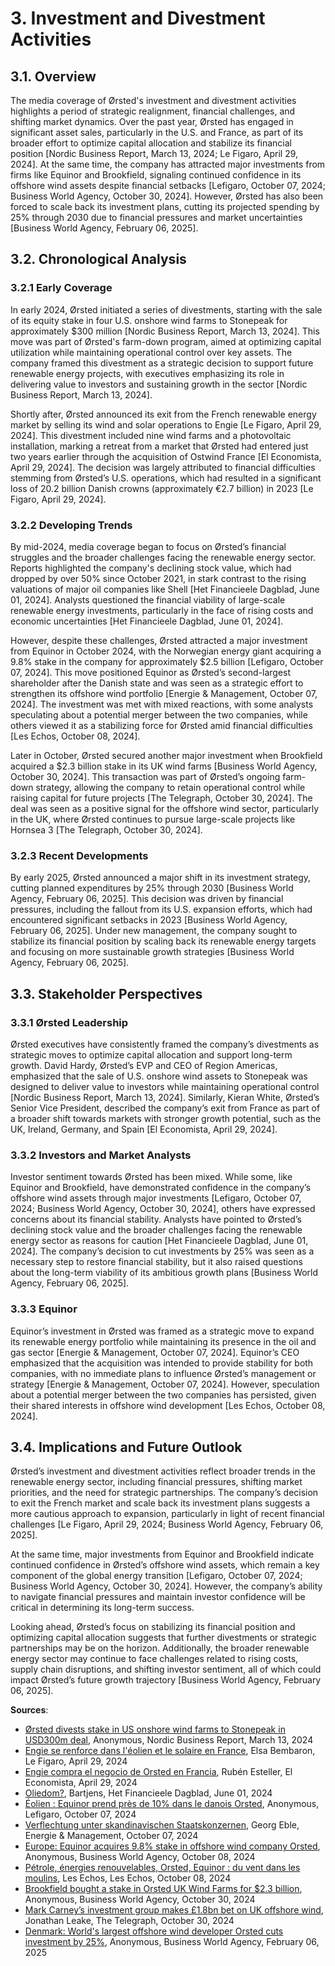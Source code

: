 <a name="3-investment-and-divestment-activities-"></a>

# 3. Investment and Divestment Activities  

<a name="3-1-overview-"></a>

## 3.1. Overview  

The media coverage of Ørsted's investment and divestment activities highlights a period of strategic realignment, financial challenges, and shifting market dynamics. Over the past year, Ørsted has engaged in significant asset sales, particularly in the U.S. and France, as part of its broader effort to optimize capital allocation and stabilize its financial position [Nordic Business Report, March 13, 2024; Le Figaro, April 29, 2024]. At the same time, the company has attracted major investments from firms like Equinor and Brookfield, signaling continued confidence in its offshore wind assets despite financial setbacks [Lefigaro, October 07, 2024; Business World Agency, October 30, 2024]. However, Ørsted has also been forced to scale back its investment plans, cutting its projected spending by 25% through 2030 due to financial pressures and market uncertainties [Business World Agency, February 06, 2025].  

<a name="3-2-chronological-analysis-"></a>

## 3.2. Chronological Analysis  

<a name="3-2-1-early-coverage-"></a>

### 3.2.1 Early Coverage  

In early 2024, Ørsted initiated a series of divestments, starting with the sale of its equity stake in four U.S. onshore wind farms to Stonepeak for approximately $300 million [Nordic Business Report, March 13, 2024]. This move was part of Ørsted's farm-down program, aimed at optimizing capital utilization while maintaining operational control over key assets. The company framed this divestment as a strategic decision to support future renewable energy projects, with executives emphasizing its role in delivering value to investors and sustaining growth in the sector [Nordic Business Report, March 13, 2024].  

Shortly after, Ørsted announced its exit from the French renewable energy market by selling its wind and solar operations to Engie [Le Figaro, April 29, 2024]. This divestment included nine wind farms and a photovoltaic installation, marking a retreat from a market that Ørsted had entered just two years earlier through the acquisition of Ostwind France [El Economista, April 29, 2024]. The decision was largely attributed to financial difficulties stemming from Ørsted’s U.S. operations, which had resulted in a significant loss of 20.2 billion Danish crowns (approximately €2.7 billion) in 2023 [Le Figaro, April 29, 2024].  

<a name="3-2-2-developing-trends-"></a>

### 3.2.2 Developing Trends  

By mid-2024, media coverage began to focus on Ørsted’s financial struggles and the broader challenges facing the renewable energy sector. Reports highlighted the company's declining stock value, which had dropped by over 50% since October 2021, in stark contrast to the rising valuations of major oil companies like Shell [Het Financieele Dagblad, June 01, 2024]. Analysts questioned the financial viability of large-scale renewable energy investments, particularly in the face of rising costs and economic uncertainties [Het Financieele Dagblad, June 01, 2024].  

However, despite these challenges, Ørsted attracted a major investment from Equinor in October 2024, with the Norwegian energy giant acquiring a 9.8% stake in the company for approximately $2.5 billion [Lefigaro, October 07, 2024]. This move positioned Equinor as Ørsted’s second-largest shareholder after the Danish state and was seen as a strategic effort to strengthen its offshore wind portfolio [Energie & Management, October 07, 2024]. The investment was met with mixed reactions, with some analysts speculating about a potential merger between the two companies, while others viewed it as a stabilizing force for Ørsted amid financial difficulties [Les Echos, October 08, 2024].  

Later in October, Ørsted secured another major investment when Brookfield acquired a $2.3 billion stake in its UK wind farms [Business World Agency, October 30, 2024]. This transaction was part of Ørsted’s ongoing farm-down strategy, allowing the company to retain operational control while raising capital for future projects [The Telegraph, October 30, 2024]. The deal was seen as a positive signal for the offshore wind sector, particularly in the UK, where Ørsted continues to pursue large-scale projects like Hornsea 3 [The Telegraph, October 30, 2024].  

<a name="3-2-3-recent-developments-"></a>

### 3.2.3 Recent Developments  

By early 2025, Ørsted announced a major shift in its investment strategy, cutting planned expenditures by 25% through 2030 [Business World Agency, February 06, 2025]. This decision was driven by financial pressures, including the fallout from its U.S. expansion efforts, which had encountered significant setbacks in 2023 [Business World Agency, February 06, 2025]. Under new management, the company sought to stabilize its financial position by scaling back its renewable energy targets and focusing on more sustainable growth strategies [Business World Agency, February 06, 2025].  

<a name="3-3-stakeholder-perspectives-"></a>

## 3.3. Stakeholder Perspectives  

<a name="3-3-1-ørsted-leadership-"></a>

### 3.3.1 Ørsted Leadership  

Ørsted executives have consistently framed the company’s divestments as strategic moves to optimize capital allocation and support long-term growth. David Hardy, Ørsted’s EVP and CEO of Region Americas, emphasized that the sale of U.S. onshore wind assets to Stonepeak was designed to deliver value to investors while maintaining operational control [Nordic Business Report, March 13, 2024]. Similarly, Kieran White, Ørsted’s Senior Vice President, described the company’s exit from France as part of a broader shift towards markets with stronger growth potential, such as the UK, Ireland, Germany, and Spain [El Economista, April 29, 2024].  

<a name="3-3-2-investors-and-market-analysts-"></a>

### 3.3.2 Investors and Market Analysts  

Investor sentiment towards Ørsted has been mixed. While some, like Equinor and Brookfield, have demonstrated confidence in the company’s offshore wind assets through major investments [Lefigaro, October 07, 2024; Business World Agency, October 30, 2024], others have expressed concerns about its financial stability. Analysts have pointed to Ørsted’s declining stock value and the broader challenges facing the renewable energy sector as reasons for caution [Het Financieele Dagblad, June 01, 2024]. The company’s decision to cut investments by 25% was seen as a necessary step to restore financial stability, but it also raised questions about the long-term viability of its ambitious growth plans [Business World Agency, February 06, 2025].  

<a name="3-3-3-equinor-"></a>

### 3.3.3 Equinor  

Equinor’s investment in Ørsted was framed as a strategic move to expand its renewable energy portfolio while maintaining its presence in the oil and gas sector [Energie & Management, October 07, 2024]. Equinor’s CEO emphasized that the acquisition was intended to provide stability for both companies, with no immediate plans to influence Ørsted’s management or strategy [Energie & Management, October 07, 2024]. However, speculation about a potential merger between the two companies has persisted, given their shared interests in offshore wind development [Les Echos, October 08, 2024].  

<a name="3-4-implications-and-future-outlook-"></a>

## 3.4. Implications and Future Outlook  

Ørsted’s investment and divestment activities reflect broader trends in the renewable energy sector, including financial pressures, shifting market priorities, and the need for strategic partnerships. The company’s decision to exit the French market and scale back its investment plans suggests a more cautious approach to expansion, particularly in light of recent financial challenges [Le Figaro, April 29, 2024; Business World Agency, February 06, 2025].  

At the same time, major investments from Equinor and Brookfield indicate continued confidence in Ørsted’s offshore wind assets, which remain a key component of the global energy transition [Lefigaro, October 07, 2024; Business World Agency, October 30, 2024]. However, the company’s ability to navigate financial pressures and maintain investor confidence will be critical in determining its long-term success.  

Looking ahead, Ørsted’s focus on stabilizing its financial position and optimizing capital allocation suggests that further divestments or strategic partnerships may be on the horizon. Additionally, the broader renewable energy sector may continue to face challenges related to rising costs, supply chain disruptions, and shifting investor sentiment, all of which could impact Ørsted’s future growth trajectory [Business World Agency, February 06, 2025].

**Sources**:
- [Ørsted divests stake in US onshore wind farms to Stonepeak in USD300m deal](https://advance.lexis.com/api/document?collection=news&id=urn:contentItem:6BJ7-5C11-JD3Y-Y1FP-00000-00&context=1519360), Anonymous, Nordic Business Report, March 13, 2024
- [Engie se renforce dans l'éolien et le solaire en France](https://advance.lexis.com/api/document?collection=news&id=urn:contentItem:6BX8-VJK1-JCJ6-P4HV-00000-00&context=1519360), Elsa Bembaron, Le Figaro, April 29, 2024
- [Engie compra el negocio de Orsted en Francia](https://advance.lexis.com/api/document?collection=news&id=urn:contentItem:6BXD-G201-DYY9-02XJ-00000-00&context=1519360), Rubén Esteller, El Economista, April 29, 2024
- [Oliedom?](https://advance.lexis.com/api/document?collection=news&id=urn:contentItem:6C56-6B81-DYMG-12DG-00000-00&context=1519360), Bartjens, Het Financieele Dagblad, June 01, 2024
- [Éolien : Equinor prend près de 10% dans le danois Orsted](https://advance.lexis.com/api/document?collection=news&id=urn:contentItem:6D4J-VD11-F018-D2P2-00000-00&context=1519360), Anonymous, Lefigaro, October 07, 2024
- [Verflechtung unter skandinavischen Staatskonzernen](https://advance.lexis.com/api/document?collection=news&id=urn:contentItem:6D4K-82R1-JBK3-N1X6-00000-00&context=1519360), Georg Eble, Energie & Management, October 07, 2024
- [Europe: Equinor acquires 9.8% stake in offshore wind company Orsted](https://advance.lexis.com/api/document?collection=news&id=urn:contentItem:6D9H-69V1-JDRF-31XJ-00000-00&context=1519360), Anonymous, Business World Agency, October 08, 2024
- [Pétrole, énergies renouvelables, Orsted, Equinor : du vent dans les moulins](https://advance.lexis.com/api/document?collection=news&id=urn:contentItem:6D4X-9WC1-F066-M2NY-00000-00&context=1519360), Les Echos, Les Echos, October 08, 2024
- [Brookfield bought a stake in Orsted UK Wind Farms for $2.3 billion](https://advance.lexis.com/api/document?collection=news&id=urn:contentItem:6D9P-KR81-F16G-T3YB-00000-00&context=1519360), Anonymous, Business World Agency, October 30, 2024
- [Mark Carney’s investment group makes £1.8bn bet on UK offshore wind](https://advance.lexis.com/api/document?collection=news&id=urn:contentItem:6D9F-SF21-JBNF-W37D-00000-00&context=1519360), Jonathan Leake, The Telegraph, October 30, 2024
- [Denmark: World's largest offshore wind developer Orsted cuts investment by 25%](https://advance.lexis.com/api/document?collection=news&id=urn:contentItem:6F2M-BW43-RWJ8-0490-00000-00&context=1519360), Anonymous, Business World Agency, February 06, 2025